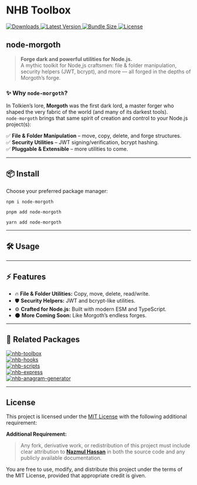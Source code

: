 # NHB Toolbox

<p>
  <a href="https://www.npmjs.com/package/node-morgoth" aria-label="Downloads">
    <img src="https://img.shields.io/npm/dm/node-morgoth.svg?label=DOWNLOADS&style=flat&color=red&logo=npm" alt="Downloads" />
  </a>
  <a href="https://www.npmjs.com/package/node-morgoth" aria-label="Version">
    <img src="https://img.shields.io/npm/v/node-morgoth.svg?label=NPM&style=flat&color=teal&logo=npm" alt="Latest Version" />
  </a>
  <a href="https://bundlephobia.com/result?p=node-morgoth" aria-label="Bundle size">
    <img src="https://img.shields.io/bundlephobia/minzip/node-morgoth?style=flat&color=purple&label=SIZE&logo=nodedotjs" alt="Bundle Size" />
  </a>
  <a href="https://www.npmjs.com/package/node-morgoth" aria-label="License">
    <img src="https://img.shields.io/npm/l/node-morgoth.svg?label=LICENSE&style=flat&color=orange&logo=open-source-initiative" alt="License" />
  </a>
</p>

## node-morgoth

> **Forge dark and powerful utilities for Node.js.**  
> A mythic toolkit for Node,js craftsmen: file & folder manipulation, security helpers (JWT, bcrypt), and more — all forged in the depths of Morgoth’s forge.

### ✨ Why `node-morgoth`?

In Tolkien’s lore, **Morgoth** was the first dark lord, a master forger who shaped the very fabric of the world (and many of its darkest tools).  
`node-morgoth` brings that same spirit of creation and control to your Node.js project(s):

✅ **File & Folder Manipulation** – move, copy, delete, and forge structures.  
✅ **Security Utilities** – JWT signing/verification, bcrypt hashing.  
✅ **Pluggable & Extensible** – more utilities to come.

---

## 📦 Install

Choose your preferred package manager:

```shell
npm i node-morgoth
```

```shell
pnpm add node-morgoth
```

```shell
yarn add node-morgoth
```

---

## 🛠️ Usage
<!-- 
```ts
import { forgeFile, verifyToken } from 'node-morgoth';

/** Forge a new file */
await forgeFile('src/data/example.txt', 'Forged by Morgoth');

/** Verify a JWT token */
const payload = verifyToken(token, secret);
``` -->

---

## ⚡ Features

* 🔥 **File & Folder Utilities:** Copy, move, delete, read/write.
* 🛡️ **Security Helpers:** JWT and bcrypt-like utilities.
* ⚙️ **Crafted for Node.js:** Built with modern ESM and TypeScript.
* 🌑 **More Coming Soon:** Like Morgoth’s endless forges.

---

## 🔗 Related Packages

<div style={{ display: 'flex', alignItems: 'center', gap: '0.5rem' }}>
  <a target="_blank" href="https://www.npmjs.com/package/nhb-toolbox">
    <img src="https://img.shields.io/badge/Utility_Toolbox-nhb--toolbox-teal" alt="nhb-toolbox" />
  </a>
</div>

<div style={{ display: 'flex', alignItems: 'center', gap: '0.5rem' }}>
  <a target="_blank" href="https://www.npmjs.com/package/nhb-hooks">
    <img src="https://img.shields.io/badge/React_Hooks-nhb--hooks-blue" alt="nhb-hooks" />
  </a>
</div>

<div style={{ display: 'flex', alignItems: 'center', gap: '0.5rem' }}>
  <a target="_blank" href="https://www.npmjs.com/package/nhb-scripts">
    <img src="https://img.shields.io/badge/Development_Scripts-nhb--scripts-red" alt="nhb-scripts" />
  </a>
</div>

<div style={{ display: 'flex', alignItems: 'center', gap: '0.5rem' }}>
  <a target="_blank" href="https://www.npmjs.com/package/nhb-express">
    <img src="https://img.shields.io/badge/Express_Server_Scaffolder-nhb--express-orange" alt="nhb-express" />
  </a>
</div>

<div style={{ display: 'flex', alignItems: 'center', gap: '0.5rem' }}>
  <a target="_blank" href="https://www.npmjs.com/package/nhb-anagram-generator">
    <img src="https://img.shields.io/badge/Anagram_Generator-nhb--anagram--generator-teal" alt="nhb-anagram-generator" />
  </a>
</div>

---

## License

This project is licensed under the [MIT License](LICENSE) with the following additional requirement:

**Additional Requirement:**

> Any fork, derivative work, or redistribution of this project must include clear attribution to [**Nazmul Hassan**](https://github.com/nazmul-nhb) in both the source code and any publicly available documentation.

You are free to use, modify, and distribute this project under the terms of the MIT License, provided that appropriate credit is given.
